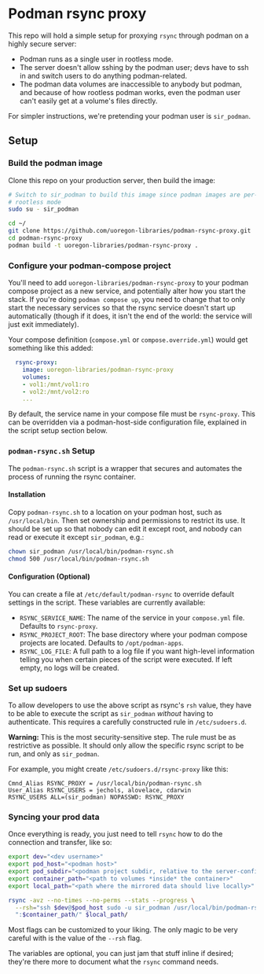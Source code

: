 # Podman rsync proxy

This repo will hold a simple setup for proxying `rsync` through podman on a
highly secure server:

- Podman runs as a single user in rootless mode.
- The server doesn't allow sshing by the podman user; devs have to ssh in and
  switch users to do anything podman-related.
- The podman data volumes are inaccessible to anybody but podman, and because
  of how rootless podman works, even the podman user can't easily get at a
  volume's files directly.

For simpler instructions, we're pretending your podman user is `sir_podman`.

## Setup

### Build the podman image

Clone this repo on your production server, then build the image:

```bash
# Switch to sir_podman to build this image since podman images are per-user in
# rootless mode
sudo su - sir_podman

cd ~/
git clone https://github.com/uoregon-libraries/podman-rsync-proxy.git
cd podman-rsync-proxy
podman build -t uoregon-libraries/podman-rsync-proxy .
```

### Configure your podman-compose project

You'll need to add `uoregon-libraries/podman-rsync-proxy` to your podman
compose project as a new service, and potentially alter how you start the
stack. If you're doing `podman compose up`, you need to change that to only
start the necessary services so that the rsync service doesn't start up
automatically (though if it does, it isn't the end of the world: the service
will just exit immediately).

Your compose definition (`compose.yml` or `compose.override.yml`) would get
something like this added:

```yaml
  rsync-proxy:
    image: uoregon-libraries/podman-rsync-proxy
    volumes:
    - vol1:/mnt/vol1:ro
    - vol2:/mnt/vol2:ro
    ...
```

By default, the service name in your compose file must be `rsync-proxy`. This
can be overridden via a podman-host-side configuration file, explained in the
script setup section below.

### `podman-rsync.sh` Setup

The `podman-rsync.sh` script is a wrapper that secures and automates the
process of running the rsync container.

#### Installation

Copy `podman-rsync.sh` to a location on your podman host, such as
`/usr/local/bin`. Then set ownership and permissions to restrict its use. It
should be set up so that nobody can edit it except root, and nobody can read or
execute it except `sir_podman`, e.g.:

```bash
chown sir_podman /usr/local/bin/podman-rsync.sh
chmod 500 /usr/local/bin/podman-rsync.sh
```

#### Configuration (Optional)

You can create a file at `/etc/default/podman-rsync` to override default
settings in the script. These variables are currently available:

- `RSYNC_SERVICE_NAME`: The name of the service in your `compose.yml` file.
  Defaults to `rsync-proxy`.
- `RSYNC_PROJECT_ROOT`: The base directory where your podman compose projects
  are located. Defaults to `/opt/podman-apps`.
- `RSYNC_LOG_FILE`: A full path to a log file if you want high-level
  information telling you when certain pieces of the script were executed. If
  left empty, no logs will be created.

### Set up sudoers

To allow developers to use the above script as rsync's `rsh` value, they have
to be able to execute the script as `sir_podman` *without* having to
authenticate. This requires a carefully constructed rule in `/etc/sudoers.d`.

**Warning:** This is the most security-sensitive step. The rule must be as
restrictive as possible. It should only allow the specific rsync script to be
run, and only as `sir_podman`.

For example, you might create `/etc/sudoers.d/rsync-proxy` like this:

```
Cmnd_Alias RSYNC_PROXY = /usr/local/bin/podman-rsync.sh
User_Alias RSYNC_USERS = jechols, alovelace, cdarwin
RSYNC_USERS ALL=(sir_podman) NOPASSWD: RSYNC_PROXY
```

### Syncing your prod data

Once everything is ready, you just need to tell `rsync` how to do the
connection and transfer, like so:

```bash
export dev="<dev username>"
export pod_host="<podman host>"
export pod_subdir="<podman project subdir, relative to the server-configured podman root>"
export container_path="<path to volumes *inside* the container>"
export local_path="<path where the mirrored data should live locally>"

rsync -avz --no-times --no-perms --stats --progress \
  --rsh="ssh $dev@$pod_host sudo -u sir_podman /usr/local/bin/podman-rsync.sh $pod_subdir" \
  ":$container_path/" $local_path/
```

Most flags can be customized to your liking. The only magic to be very careful
with is the value of the `--rsh` flag.

The variables are optional, you can just jam that stuff inline if desired;
they're there more to document what the `rsync` command needs.
